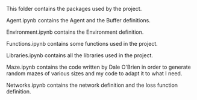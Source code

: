 This folder contains the packages used by the project.

Agent.ipynb contains the Agent and the Buffer definitions.

Environment.ipynb contains the Environment definition.

Functions.ipynb contains some functions used in the project.

Libraries.ipynb contains all the libraries used in the project.

Maze.ipynb contains the code written by Dale O'Brien in order to generate random mazes of various sizes and my code to adapt it to what I need.

Networks.ipynb contains the network definition and the loss function definition.
